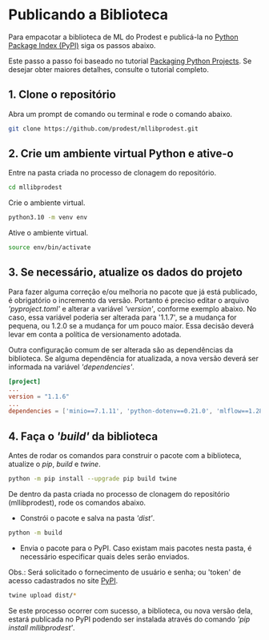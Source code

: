 # Publicando a Biblioteca
Para empacotar a biblioteca de ML do Prodest e publicá-la no [Python Package Index (PyPI)](https://pypi.org/) siga os passos abaixo.

Este passo a passo foi baseado no tutorial [Packaging Python Projects](https://packaging.python.org/en/latest/tutorials/packaging-projects/). Se desejar obter maiores detalhes, consulte o tutorial completo.

## 1. Clone o repositório
Abra um prompt de comando ou terminal e rode o comando abaixo.
```bash
git clone https://github.com/prodest/mllibprodest.git
```

## 2. Crie um ambiente virtual Python e ative-o
Entre na pasta criada no processo de clonagem do repositório.
```bash
cd mllibprodest
```
Crie o ambiente virtual.
```bash
python3.10 -m venv env
```
Ative o ambiente virtual.
```bash
source env/bin/activate
```

## 3. Se necessário, atualize os dados do projeto
Para fazer alguma correção e/ou melhoria no pacote que já está publicado, é obrigatório o incremento da versão. 
Portanto é preciso editar o arquivo *'pyproject.toml'* e alterar a variável *'version'*, conforme exemplo abaixo. No caso, essa
variável poderia ser alterada para '1.1.7', se a mudança for pequena, ou 1.2.0 se a mudança for um pouco maior. Essa decisão 
deverá levar em conta a política de versionamento adotada.

Outra configuração comum de ser alterada são as dependências da biblioteca. Se alguma dependência for atualizada, 
a nova versão deverá ser informada na variável *'dependencies'*. 


```toml
[project]
...
version = "1.1.6"
...
dependencies = ['minio==7.1.11', 'python-dotenv==0.21.0', 'mlflow==1.28.0', 'boto3==1.24.70']
```


## 4. Faça o *'build'* da biblioteca
Antes de rodar os comandos para construir o pacote com a biblioteca, atualize o *pip*, *build* e *twine*. 

```bash
python -m pip install --upgrade pip build twine
```

De dentro da pasta criada no processo de clonagem do repositório (mllibprodest), rode os comandos abaixo.

- Constrói o pacote e salva na pasta *'dist'*.
```bash
python -m build
```

- Envia o pacote para o PyPI. Caso existam mais pacotes nesta pasta, é necessário especificar quais deles
serão enviados.

Obs.: Será solicitado o fornecimento de usuário e senha; ou 'token' de acesso cadastrados no site [PyPI](https://pypi.org/).
```bash
twine upload dist/*
```

Se este processo ocorrer com sucesso, a biblioteca, ou nova versão dela, estará publicada no PyPI podendo ser instalada 
através do comando *'pip install mllibprodest'*.
